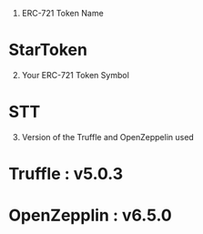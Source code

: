 1) ERC-721 Token Name

# StarToken

2) Your ERC-721 Token Symbol

# STT

3) Version of the Truffle and OpenZeppelin used

# Truffle : v5.0.3
# OpenZepplin : v6.5.0